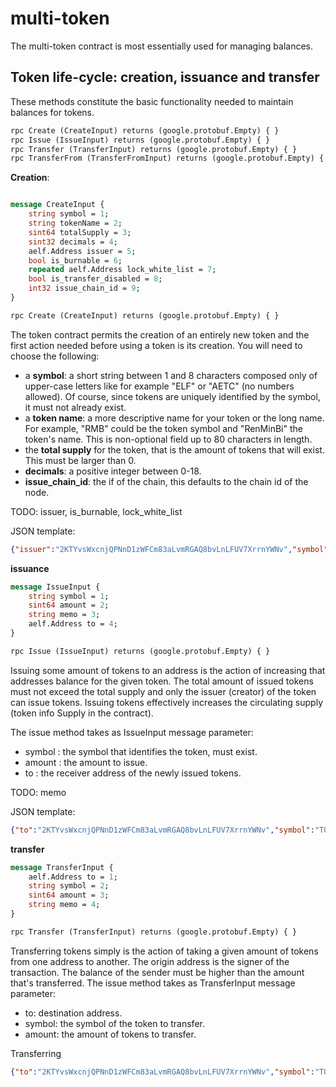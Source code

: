 # multi-token

The multi-token contract is most essentially used for managing balances.

## Token life-cycle: creation, issuance and transfer

These methods constitute the basic functionality needed to maintain balances for tokens. 

```Protobuf
rpc Create (CreateInput) returns (google.protobuf.Empty) { }
rpc Issue (IssueInput) returns (google.protobuf.Empty) { }
rpc Transfer (TransferInput) returns (google.protobuf.Empty) { }
rpc TransferFrom (TransferFromInput) returns (google.protobuf.Empty) { }
```

**Creation**:
``` Protobuf

message CreateInput {
    string symbol = 1;
    string tokenName = 2;
    sint64 totalSupply = 3;
    sint32 decimals = 4;
    aelf.Address issuer = 5;
    bool is_burnable = 6;
    repeated aelf.Address lock_white_list = 7;
    bool is_transfer_disabled = 8;
    int32 issue_chain_id = 9;
}

rpc Create (CreateInput) returns (google.protobuf.Empty) { }
```

The token contract permits the creation of an entirely new token and the first action needed before using a token is its creation. You will need to choose the following:

-  a **symbol**: a short string between 1 and 8 characters composed only of upper-case letters like for example "ELF" or "AETC" (no numbers allowed). Of course, since tokens are uniquely identified by the symbol, it must not already exist.
-  a **token name**: a more descriptive name for your token or the long name. For example, "RMB" could be the token symbol and "RenMinBi" the token's name. This is non-optional field up to 80 characters in length. 
- the **total supply** for the token, that is the amount of tokens that will exist. This must be larger than 0.
- **decimals**: a positive integer between 0-18.
- **issue_chain_id**: the if of the chain, this defaults to the chain id of the node.

TODO: issuer, is_burnable, lock_white_list

JSON template:

```json
{"issuer":"2KTYvsWxcnjQPNnD1zWFCm83aLvmRGAQ8bvLnLFUV7XrrnYWNv","symbol":"TOK","tokenName":"Token name","decimals":2,"isBurnable":true,"totalSupply":100000}
```

**issuance**

``` Protobuf
message IssueInput {
    string symbol = 1;
    sint64 amount = 2;
    string memo = 3;
    aelf.Address to = 4;
}

rpc Issue (IssueInput) returns (google.protobuf.Empty) { }
```

Issuing some amount of tokens to an address is the action of increasing that addresses balance for the given token. The total amount of issued tokens must not exceed the total supply and only the issuer (creator) of the token can issue tokens. Issuing tokens effectively increases the circulating supply (token info Supply in the contract).

The issue method takes as IssueInput message parameter:
- symbol : the symbol that identifies the token, must exist.
- amount : the amount to issue.
- to : the receiver address of the newly issued tokens.

TODO: memo

JSON template:

```json
{"to":"2KTYvsWxcnjQPNnD1zWFCm83aLvmRGAQ8bvLnLFUV7XrrnYWNv","symbol":"TOK","amount":100,"memo":"some memo"}
```

**transfer**

```Protobuf
message TransferInput {
    aelf.Address to = 1;
    string symbol = 2;
    sint64 amount = 3;
    string memo = 4;
}

rpc Transfer (TransferInput) returns (google.protobuf.Empty) { }
```

Transferring tokens simply is the action of taking a given amount of tokens from one address to another. The origin address is the signer of the transaction. The balance of the sender must be higher than the amount that's transferred.
The issue method takes as TransferInput message parameter:
- to: destination address.
- symbol: the symbol of the token to transfer.
- amount: the amount of tokens to transfer. 

Transferring 

```json
{"to":"2KTYvsWxcnjQPNnD1zWFCm83aLvmRGAQ8bvLnLFUV7XrrnYWNv","symbol":"TOK","amount":100,"memo":"some memo"}
```